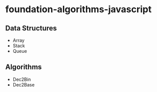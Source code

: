 # foundation-algorithms-javascript

## Data Structures

- Array
- Stack
- Queue

## Algorithms

- Dec2Bin
- Dec2Base